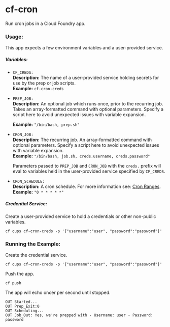 # cf-cron
Run cron jobs in a Cloud Foundry app.

### Usage:

This app expects a few environment variables and a user-provided service.

##### Variables:

* `CF_CREDS:`<br>
  **Description:** The name of a user-provided service holding secrets for use by the prep or job scripts.<br>
  **Example:** `cf-cron-creds`
  
* `PREP_JOB:`<br> 
    **Description:** An optional job which runs once, prior to the recurring job. Takes an array-formatted command with optional parameters. Specify a script here to avoid unexpected issues with variable expansion.<br>

   **Example:** `"/bin/bash, prep.sh"`
   
* `CRON_JOB:`<br>
  **Description:** The recurring job. An array-formatted command with optional parameters. Specify a script here to avoid unexpected issues with variable expansion.<br>
   **Example:** `"/bin/bash, job.sh, creds.username, creds.password"`
   
   Parameters passed to `PREP_JOB` and `CRON_JOB` with the `creds.` prefix will eval to variables held in the user-provided service specified by `CF_CREDS`.
   
* `CRON_SCHEDULE:`<br>
  **Description:** A cron schedule. For more information see: [Cron Ranges](https://www.npmjs.com/package/cron#cron-ranges).<br>
   **Example:** `"0 * * * * *"`

##### Credential Service:

Create a user-provided service to hold a credentials or other non-public variables.

```
cf cups cf-cron-creds -p '{"username":"user", "password":"password"}'
```

### Running the Example:

Create the credential service.

```
cf cups cf-cron-creds -p '{"username":"user", "password":"password"}'
```

Push the app.

```
cf push
```
The app will echo oncer per second until stopped.

```
OUT Started...
OUT Prep_Exit:0
OUT Scheduling...
OUT Job_Out: Yes, we're prepped with - Username: user - Password: password
```
